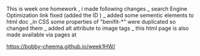 This is week one homework , i made following changes 
_ search Engine Optimization link fixed (added the ID )
_ added some sementic elements to html doc 
_in CSS some properties of  "benifit-*" were duplicated so changed them 
_ added alt attribute to image tags
_ this html page is also made available via pages at 

https://bobby-cheema.github.io/week1HW/
